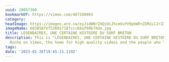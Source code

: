 ```yaml
---
uuid: 20057360
bookmarkOf: https://vimeo.com/467260863
category:
headImage: https://images.are.na/eyJidWNrZXQiOiJhcmVuYV9pbWFnZXMiLCJrZXkiOiIyMDA1NzM2MC9vcmlnaW5hbF82ODM4NThmZWY1MzYwMTcxODdjY2M2NmFmMDliNzRkZS5qcGciLCJlZGl0cyI6eyJyZXNpemUiOnsid2lkdGgiOjEyMDAsImhlaWdodCI6MTIwMCwiZml0IjoiaW5zaWRlIiwid2l0aG91dEVubGFyZ2VtZW50Ijp0cnVlfSwid2VicCI6eyJxdWFsaXR5Ijo5MH0sImpwZWciOnsicXVhbGl0eSI6OTB9LCJyb3RhdGUiOm51bGx9fQ==?bc=0
imageName: 683858fef536017187ccc66af09b74de.jpg
title: LÉGENDAIRES, UNE CERTAINE HISTOIRE DU SURF BRETON
description: This is "LÉGENDAIRES, UNE CERTAINE HISTOIRE DU SURF BRETON" by Christian
  Roche on Vimeo, the home for high quality videos and the people who love them.
tags:
date: '2023-01-26T19:45:15.119Z'
---
```

